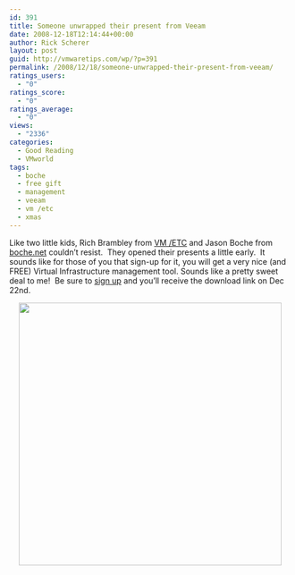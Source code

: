 ```yaml
---
id: 391
title: Someone unwrapped their present from Veeam
date: 2008-12-18T12:14:44+00:00
author: Rick Scherer
layout: post
guid: http://vmwaretips.com/wp/?p=391
permalink: /2008/12/18/someone-unwrapped-their-present-from-veeam/
ratings_users:
  - "0"
ratings_score:
  - "0"
ratings_average:
  - "0"
views:
  - "2336"
categories:
  - Good Reading
  - VMworld
tags:
  - boche
  - free gift
  - management
  - veeam
  - vm /etc
  - xmas
---
```

Like two little kids, Rich Brambley from <a href="http://vmetc.com/2008/12/16/unwrapping-the-free-tool-from-veeam/" target="_blank">VM /ETC</a> and Jason Boche from <a href="http://www.boche.net/blog/?p=716" target="_blank">boche.net</a> couldn&#8217;t resist.  They opened their presents a little early.  It sounds like for those of you that sign-up for it, you will get a very nice (and FREE) Virtual Infrastructure management tool. Sounds like a pretty sweet deal to me!  Be sure to <a href="http://www.veeam.com/xmas/default.html" target="_blank">sign up</a> and you&#8217;ll receive the download link on Dec 22nd.

<p style="text-align: center;">
  <a href="http://www.veeam.com/xmas/default.html"><img class="aligncenter size-full wp-image-392" title="veeam" src="http://vmwaretips.com/wp/wp-content/uploads/2008/12/3118155635_26211be7a2.jpg" alt="" width="470" srcset="http://vmwaretips.com/wp/wp-content/uploads/2008/12/3118155635_26211be7a2.jpg 500w, http://vmwaretips.com/wp/wp-content/uploads/2008/12/3118155635_26211be7a2-300x223.jpg 300w" sizes="(max-width: 500px) 100vw, 500px" /></a>
</p>